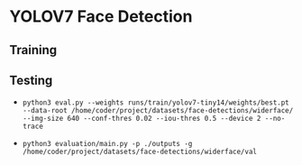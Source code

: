 # YOLOV7 Face Detection

## Training

## Testing

- `python3 eval.py --weights runs/train/yolov7-tiny14/weights/best.pt --data-root /home/coder/project/datasets/face-detections/widerface/ --img-size 640 --conf-thres 0.02 --iou-thres 0.5 --device 2 --no-trace`

- `python3 evaluation/main.py -p ./outputs -g /home/coder/project/datasets/face-detections/widerface/val`
